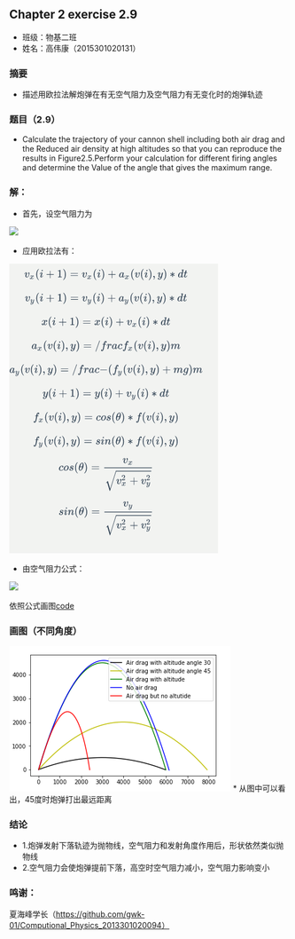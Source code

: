 ## Chapter 2 exercise 2.9
* 班级：物基二班
* 姓名：高伟康（2015301020131）

### 摘要
* 描述用欧拉法解炮弹在有无空气阻力及空气阻力有无变化时的炮弹轨迹

### 题目（2.9）
* Calculate the trajectory of your cannon shell including both air drag and the 
Reduced air density at high altitudes so that you can reproduce the results in 
Figure2.5.Perform your calculation for different firing angles and determine the 
Value of the angle that gives the maximum range.

### 解：
* 首先，设空气阻力为

<img src="http://latex.codecogs.com/gif.latex?F\,=\,F(y,\nu\,)">

* 应用欧拉法有：

<img src="https://github.com/gwk-01/computationalphysics_N2015301020131/blob/master/exercise4/21T%253PH%7B%605E_GI0%5D9_G6_KJ.png">

* 由空气阻力公式：

<img src="http://latex.codecogs.com/gif.latex?f(\upsilon\,,y)\,=\,-(1-\frac{A_{y}}{T_{0}})^{\alpha\,}B_{2}\upsilon^{2}">
 
 依照公式画图[code](./exercise4/untitled2.py)
 
 ### 画图（不同角度）

<img src="https://github.com/gwk-01/computationalphysics_N2015301020131/blob/master/exercise4/%7BSK%40%25N20CRDNU1%25V%7DB%25E4SW.png">
 * 从图中可以看出，45度时炮弹打出最远距离
 
 ### 结论
 * 1.炮弹发射下落轨迹为抛物线，空气阻力和发射角度作用后，形状依然类似抛物线
 * 2.空气阻力会使炮弹提前下落，高空时空气阻力减小，空气阻力影响变小




### 鸣谢：
夏海峰学长（https://github.com/gwk-01/Computional_Physics_2013301020094）
